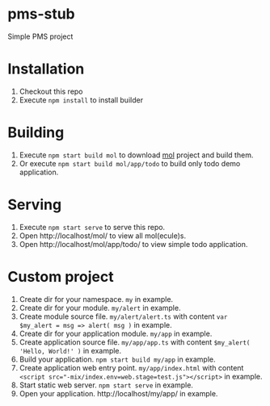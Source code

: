# pms-stub
Simple PMS project

# Installation

1. Checkout this repo
2. Execute `npm install` to install builder

# Building

1. Execute `npm start build mol` to download [mol](https://github.com/nin-jin/mol) project and build them.
2. Or execute `npm start build mol/app/todo` to build only todo demo application.

# Serving

1. Execute `npm start serve` to serve this repo.
2. Open http://localhost/mol/ to view all mol(ecule)s.
2. Open http://localhost/mol/app/todo/ to view simple todo application.

# Custom project

1. Create dir for your namespace. `my` in example.
2. Create dir for your module. `my/alert` in example.
3. Create module source file. `my/alert/alert.ts` with content `var $my_alert = msg => alert( msg )` in example.
4. Create dir for your application module. `my/app` in example.
5. Create application source file. `my/app/app.ts` with content `$my_alert( 'Hello, World!' )` in example.
6. Build your application. `npm start build my/app` in example.
7. Create application web entry point. `my/app/index.html` with content `<script src="-mix/index.env=web.stage=test.js"></script>` in example.
8. Start static web server. `npm start serve` in example.
9. Open your application. http://localhost/my/app/ in example.